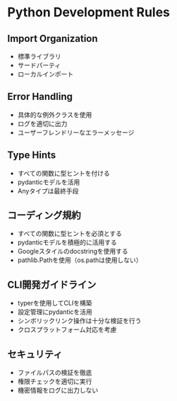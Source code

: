 # Python Development Rules

## Import Organization
- 標準ライブラリ
- サードパーティ
- ローカルインポート

## Error Handling
- 具体的な例外クラスを使用
- ログを適切に出力
- ユーザーフレンドリーなエラーメッセージ

## Type Hints
- すべての関数に型ヒントを付ける
- pydanticモデルを活用
- Anyタイプは最終手段

## コーディング規約
- すべての関数に型ヒントを必須とする
- pydanticモデルを積極的に活用する
- Googleスタイルのdocstringを使用する
- pathlib.Pathを使用（os.pathは使用しない）

## CLI開発ガイドライン
- typerを使用してCLIを構築
- 設定管理にpydanticを活用
- シンボリックリンク操作は十分な検証を行う
- クロスプラットフォーム対応を考慮

## セキュリティ
- ファイルパスの検証を徹底
- 権限チェックを適切に実行
- 機密情報をログに出力しない